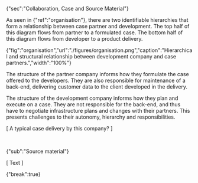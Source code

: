 {"sec":"Collaboration, Case and Source Material"}

As seen in {"ref":"organisation"}, there are two identifiable hierarchies that form a relationship between case partner and development. The top half of this diagram flows from partner to a formulated case. The bottom half of this diagram flows from developer to a product delivery.

{"fig":"organisation","url":"./figures/organisation.png","caption":"Hierarchical and structural relationship between development company and case partners.","width":"100%"}

The structure of the partner company informs how they formulate the case offered to the developers. They are also responsible for maintenance of a back-end, delivering customer data to the client developed in the delivery.

The structure of the development company informs how they plan and execute on a case. They are not responsible for the back-end, and thus have to negotiate infrastructure plans and changes with their partners. This presents challenges to their autonomy, hierarchy and responsibilities.

[ A typical case delivery by this company? ]

<br>

{"sub":"Source material"}

[ Text ]

{"break":true}